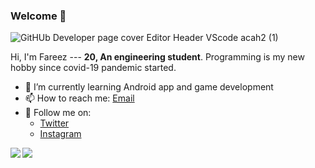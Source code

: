 ### Welcome 👋

![GitHUb Developer page cover Editor Header VScode acah2 (1)](https://user-images.githubusercontent.com/60868965/87214496-b2f60b00-c35f-11ea-8c3d-10a695431d9b.png)

Hi, I'm Fareez --- **20, An engineering student**. Programming is my new hobby since covid-19 pandemic started.

- 🌱 I’m currently learning Android app and game development
- 📫 How to reach me: [Email](mailto:foxtrotiqmal3@gmail.com)
- 📲 Follow me on:
	- [Twitter](https://twitter.com/iqfareez2)
	- [Instagram](https://www.instagram.com/iqfareez/)
	

<a href="https://github.com/anuraghazra/github-readme-stats">
  <img align="left" src="https://github-readme-stats.vercel.app/api?username=fareezmaple&hide=["prs"]&show_icons=true" />
</a>
<a href="https://github.com/anuraghazra/convoychat">
  <img align="left" src="https://github-readme-stats.vercel.app/api/top-langs/?username=fareezmaple" />
</a>


<!--
**fareezMaple/fareezMaple** is a ✨ _special_ ✨ repository because its `README.md` (this file) appears on your GitHub profile.

Here are some ideas to get you started:

- 🔭 I’m currently working on ...
- 🌱 I’m currently learning ...
- 👯 I’m looking to collaborate on ...
- 🤔 I’m looking for help with ...
- 💬 Ask me about ...
- 📫 How to reach me: ...
- 😄 Pronouns: ...
- ⚡ Fun fact: ...

[Anurag's github stats](https://github-readme-stats.vercel.app/api?username=fareezmaple&hide=["prs"]&show_icons=true)
[Top Langs](https://github-readme-stats.vercel.app/api/top-langs/?username=fareezmaple)
-->
